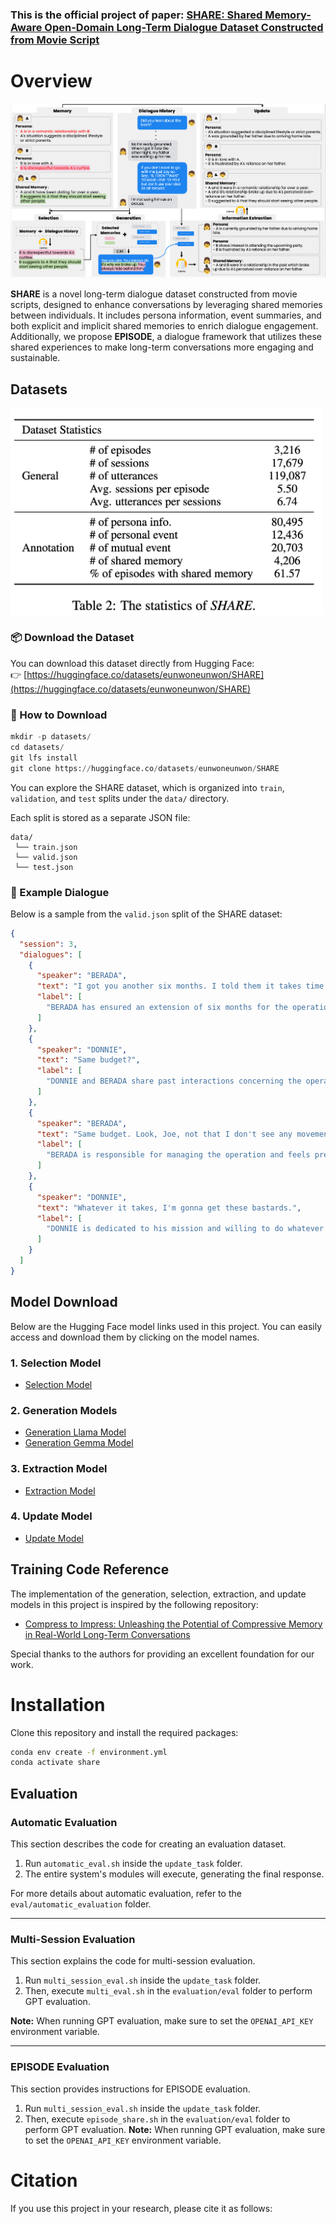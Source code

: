 ### This is the official project of paper: [SHARE: Shared Memory-Aware Open-Domain Long-Term Dialogue Dataset Constructed from Movie Script](https://arxiv.org/pdf/2410.20682)

# Overview
![Figure Description](figure/Framework.png)

**SHARE** is a novel long-term dialogue dataset constructed from movie scripts, designed to enhance conversations by leveraging shared memories between individuals. It includes persona information, event summaries, and both explicit and implicit shared memories to enrich dialogue engagement. Additionally, we propose **EPISODE**, a dialogue framework that utilizes these shared experiences to make long-term conversations more engaging and sustainable.


## Datasets
<img src="figure/Dataset_statistics.png" alt="Figure Description" width="500">

### 📦 Download the Dataset

You can download this dataset directly from Hugging Face:  
👉 [https://huggingface.co/datasets/eunwoneunwon/SHARE](https://huggingface.co/datasets/eunwoneunwon/SHARE)

### 🔽 How to Download

```python
mkdir -p datasets/
cd datasets/
git lfs install
git clone https://huggingface.co/datasets/eunwoneunwon/SHARE
```

You can explore the SHARE dataset, which is organized into `train`, `validation`, and `test` splits under the `data/` directory.

Each split is stored as a separate JSON file:
```
data/ 
 └── train.json 
 └── valid.json
 └── test.json
```
### 💬 Example Dialogue

Below is a sample from the `valid.json` split of the SHARE dataset:

```json
{
  "session": 3,
  "dialogues": [
    {
      "speaker": "BERADA",
      "text": "I got you another six months. I told them it takes time.",
      "label": [
        "BERADA has ensured an extension of six months for the operation."
      ]
    },
    {
      "speaker": "DONNIE",
      "text": "Same budget?",
      "label": [
        "DONNIE and BERADA share past interactions concerning the operation, which involves managing a budget for an ongoing operation."
      ]
    },
    {
      "speaker": "BERADA",
      "text": "Same budget. Look, Joe, not that I don't see any movement, but--do you see any movement? I got my neck out on this.",
      "label": [
        "BERADA is responsible for managing the operation and feels pressure due to a lack of visible progress."
      ]
    },
    {
      "speaker": "DONNIE",
      "text": "Whatever it takes, I'm gonna get these bastards.",
      "label": [
        "DONNIE is dedicated to his mission and willing to do whatever it takes."
      ]
    }
  ]
}

```


## Model Download

Below are the Hugging Face model links used in this project. You can easily access and download them by clicking on the model names.

### 1. **Selection Model**
- [Selection Model](https://huggingface.co/eunwoneunwon/EPISODE-selection_llama3)

### 2. **Generation Models**
- [Generation Llama Model](https://huggingface.co/chano12/llama3_with_tag)
- [Generation Gemma Model](https://huggingface.co/chano12/gemma_with_tag)

### 3. **Extraction Model**
- [Extraction Model](https://huggingface.co/eunwoneunwon/EPISODE-extraction_llama3)

### 4. **Update Model**
- [Update Model](https://huggingface.co/chano12/update_llama)


## Training Code Reference

The implementation of the generation, selection, extraction, and update models in this project is inspired by the following repository:

- [Compress to Impress: Unleashing the Potential of Compressive Memory in Real-World Long-Term Conversations](https://github.com/nuochenpku/COMEDY.git)

Special thanks to the authors for providing an excellent foundation for our work.


# Installation
Clone this repository and install the required packages:
```bash
conda env create -f environment.yml
conda activate share
```
## Evaluation

### Automatic Evaluation
This section describes the code for creating an evaluation dataset.

1. Run `automatic_eval.sh` inside the `update_task` folder.
2. The entire system's modules will execute, generating the final response.

For more details about automatic evaluation, refer to the `eval/automatic_evaluation` folder.

---

### Multi-Session Evaluation
This section explains the code for multi-session evaluation.

1. Run `multi_session_eval.sh` inside the `update_task` folder.
2. Then, execute `multi_eval.sh` in the `evaluation/eval` folder to perform GPT evaluation.

**Note:** When running GPT evaluation, make sure to set the `OPENAI_API_KEY` environment variable.

---

### EPISODE Evaluation
This section provides instructions for EPISODE evaluation.

1. Run `multi_session_eval.sh` inside the `update_task` folder.
2. Then, execute `episode_share.sh` in the `evaluation/eval` folder to perform GPT evaluation.
**Note:** When running GPT evaluation, make sure to set the `OPENAI_API_KEY` environment variable.

# Citation

If you use this project in your research, please cite it as follows:

